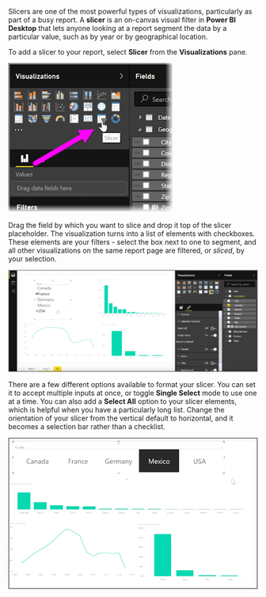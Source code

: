 Slicers are one of the most powerful types of visualizations, particularly as part of a busy report. A **slicer** is an on-canvas visual filter in **Power BI Desktop** that lets anyone looking at a report segment the data by a particular value, such as by year or by geographical location.

To add a slicer to your report, select **Slicer** from the **Visualizations** pane.

![](media/3-4-create-slicers/3-4_1.png)

Drag the field by which you want to slice and drop it top of the slicer placeholder. The visualization turns into a list of elements with checkboxes. These elements are your filters - select the box next to one to segment, and all other visualizations on the same report page are filtered, or *sliced*, by your selection.

![](media/3-4-create-slicers/3-4_2.png)

There are a few different options available to format your slicer. You can set it to accept multiple inputs at once, or toggle **Single Select** mode to use one at a time. You can also add a **Select All** option to your slicer elements, which is helpful when you have a particularly long list. Change the orientation of your slicer from the vertical default to horizontal, and it becomes a selection bar rather than a checklist.

![](media/3-4-create-slicers/3-4_3.png)

